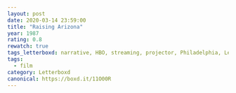 ```yaml
---
layout: post 
date: 2020-03-14 23:59:00
title: "Raising Arizona"
year: 1987
rating: 0.8
rewatch: true
tags_letterboxd: narrative, HBO, streaming, projector, Philadelphia, Leah
tags:
  - film
category: Letterboxd
canonical: https://boxd.it/11O00R
---
```

